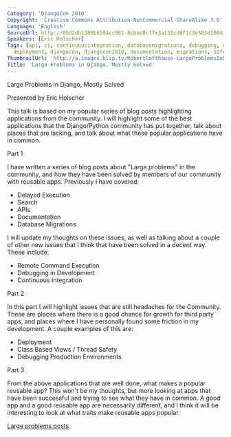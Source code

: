 ```yaml
---
Category: 'DjangoCon 2010'
Copyright: 'Creative Commons Attribution-NonCommercial-ShareAlike 3.0'
Language: 'English'
SourceUrl: http://05d2db1380b6504cc981-8cbed8cf7e3a131cd8f1c3e383d10041.r93.cf2.rackcdn.com/djangocon-2010/52_large-problems-in-django-mostly-solved.flv
Speakers: [Eric Holscher]
Tags: [api, ci, continuousintegration, databasemigrations, debugging, delayedexecutions,
  deployment, djangocon, djangocon2010, documentation, migrations, safety, search]
ThumbnailUrl: 'http://a.images.blip.tv/Robertlofthouse-LargeProblemsInDjangoMostlySolved109-212.jpg'
Title: 'Large Problems in Django, Mostly Solved'
---
```

Large Problems in Django, Mostly Solved

Presented by Eric Holscher

This talk is based on my popular series of blog posts highlighting
applications from the community. I will highlight some of the best
applications that the Django/Python community has put together, talk about
places that are lacking, and talk about what these popular applications have
in common.

Part 1

I have written a series of blog posts about "Large problems" in the community,
and how they have been solved by members of our community with reusable apps.
Previously I have covered:

  * Delayed Execution 
  * Search 
  * APIs 
  * Documentation 
  * Database Migrations 

I will update my thoughts on these issues, as well as talking about a couple
of other new issues that I think that have been solved in a decent way. These
include:

  * Remote Command Execution 
  * Debugging in Development 
  * Continuous Integration 

Part 2

In this part I will highlight issues that are still headaches for the
Community. These are places where there is a good chance for growth for third
party apps, and places where I have personally found some friction in my
development. A couple examples of this are:

  * Deployment 
  * Class Based Views / Thread Safety 
  * Debugging Production Environments 

Part 3

From the above applications that are well done, what makes a popular reusable
app? This won't be my thoughts, but more looking at apps that have been
successful and trying to see what they have in common. A good app and a good
reusable app are necessarily different, and I think it will be interesting to
look at what traits make reusable apps popular.

[Large problems posts](http://ericholscher.com/tag/largeproblems/)
